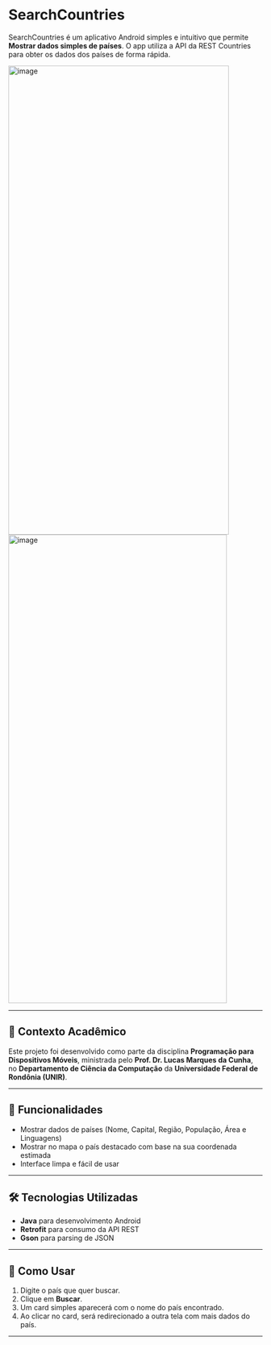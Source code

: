 # SearchCountries

SearchCountries é um aplicativo Android simples e intuitivo que permite **Mostrar dados simples de países**. O app utiliza a API da REST Countries para obter os dados dos países de forma rápida.  

<img width="437" height="930" alt="image" src="https://github.com/user-attachments/assets/c0ce10a4-8ffb-4106-8eb0-e857ae6b942f" /><img width="433" height="929" alt="image" src="https://github.com/user-attachments/assets/534dca15-1740-4a81-bfc5-332c3cc6cbfc" />




---

## 📱 Contexto Acadêmico

Este projeto foi desenvolvido como parte da disciplina **Programação para Dispositivos Móveis**, ministrada pelo **Prof. Dr. Lucas Marques da Cunha**, no **Departamento de Ciência da Computação** da **Universidade Federal de Rondônia (UNIR)**.  

---

## 🚀 Funcionalidades

- Mostrar dados de países (Nome, Capital, Região, População, Área e Linguagens)
- Mostrar no mapa o país destacado com base na sua coordenada estimada 
- Interface limpa e fácil de usar  

---

## 🛠️ Tecnologias Utilizadas

- **Java** para desenvolvimento Android  
- **Retrofit** para consumo da API REST  
- **Gson** para parsing de JSON  

---

## 📖 Como Usar

1. Digite o país que quer buscar.  
2. Clique em **Buscar**.
3. Um card simples aparecerá com o nome do país encontrado.
4. Ao clicar no card, será redirecionado a outra tela com mais dados do país.  

---
